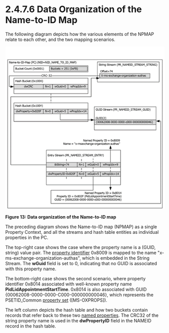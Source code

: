 <html dir="LTR" xmlns:mshelp="http://msdn.microsoft.com/mshelp" xmlns:ddue="http://ddue.schemas.microsoft.com/authoring/2003/5" xmlns:xlink="http://www.w3.org/1999/xlink" xmlns:tool="http://www.microsoft.com/tooltip">
    <head>
        <meta http-equiv="Content-Type" content="text/html; CHARSET=utf-8"></meta>
        <meta name="save" content="history"></meta>
        <title>2.4.7.6 Data Organization of the Name-to-ID Map</title>
        <xml>
            <mshelp:toctitle title="2.4.7.6 Data Organization of the Name-to-ID Map"></mshelp:toctitle>
            <mshelp:rltitle title="[MS-PST]: Data Organization of the Name-to-ID Map"></mshelp:rltitle>
            <mshelp:keyword index="A" term="1ba98f4a-2abf-4b49-a7cd-26ae0e177443"></mshelp:keyword>
            <mshelp:attr name="DCSext.ContentType" value="open specification"></mshelp:attr>
            <mshelp:attr name="AssetID" value="1ba98f4a-2abf-4b49-a7cd-26ae0e177443"></mshelp:attr>
            <mshelp:attr name="TopicType" value="kbRef"></mshelp:attr>
            <mshelp:attr name="DCSext.Title" value="[MS-PST]: Data Organization of the Name-to-ID Map" />
        </xml>
    </head>
    <body>
        <div id="header">
            <h1 class="heading">2.4.7.6 Data Organization of the Name-to-ID Map</h1>
        </div>
        <div id="mainSection">
            <div id="mainBody">
                <div id="allHistory" class="saveHistory"></div>
                <div id="sectionSection0" class="section" name="collapseableSection">
                    

<p>The following diagram depicts how the various elements of
the NPMAP relate to each other, and the two mapping scenarios.</p>

<p><img id="MS-PST_pict1bcd2c84-7f53-4378-a773-3aab8adfd1f1.png" src="MS-PST_files/image013.png" alt="Data organization of the Name-to-ID map" title="Data organization of the Name-to-ID map"></p>

<p><b>Figure 13: Data organization of the Name-to-ID map</b></p>

<p>The preceding diagram shows the Name-to-ID map (NPMAP) as a
single Property Context, and all the streams and hash table entities as
individual properties in the PC. </p>

<p>The top-right case shows the case where the property name is
a (GUID, string) value pair. The <a href="08220cc9-69b1-4072-a2e7-2a0ff201d505.md#gt_382ac1cd-8ff9-493a-bfec-d9ad08955707">property identifier</a> 0x8009
is mapped to the name &quot;x-ms-exchange-organization-authas&quot;, which is
embedded in the String Stream. The <b>wGuid </b>field is set to 0, indicating
that no GUID is associated with this property name.</p>

<p>The bottom-right case shows the second scenario, where
property identifier 0x8014 associated with well-known property name <b>PidLidAppointmentStartTime</b>.
0x8014 is also associated with GUID {00062008-0000-0000-C000-000000000046},
which represents the PSETID_Common <a href="08220cc9-69b1-4072-a2e7-2a0ff201d505.md#gt_dc3c2e4a-3b46-4284-973e-cc0e362a3264">property set</a> (<mshelp:link keywords="f6ab1613-aefe-447d-a49c-18217230b148" tabindex="0">[MS-OXPROPS]</mshelp:link>).</p>

<p>The left column depicts the hash table and how two buckets
contain records that refer back to these two <a href="08220cc9-69b1-4072-a2e7-2a0ff201d505.md#gt_e6245def-e67d-4ab2-8c7d-04863b1c1063">named properties</a>. The CRC32
of the string property name is used in the <b>dwPropertyID</b> field in the
NAMEID record in the hash table.</p>
                </div>
            </div>
        </div>
    </body>
</html>